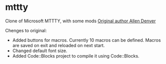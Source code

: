 # mttty
Clone of Microsoft MTTTY, with some mods
[Original author Allen Denver](https://msdn.microsoft.com/en-us/library/ff802693.aspx)

Chenges to original:
* Added buttons for macros. Currently 10 macros can be defined. Macros are saved on exit and reloaded on next start.
* Changed default font size.
* Added Code::Blocks project to compile it using Code::Blocks.
